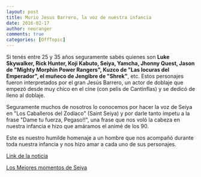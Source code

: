 ```yaml
---
layout: post
title: Murio Jesus Barrero, la voz de nuestra infancia
date: 2016-02-17
author: neoranger
comments: true
categories: [OffTopic]
---
```


Si tenés entre 25 y 35 años seguramente sabés quienes son <strong>Luke Skywalker, Rick Hunter, Koji Kabuto, Seiya, Yamcha, Jhonny Quest, Jason de "Mighty Morphin Power Rangers", Kuzco de "Las locuras del Emperador", el muñeco de Jengibre de "Shrek"</strong>, etc. Estos personajes fueron interpretados por el gran Jesús Barrero, un actor de doblaje que empezó desde muy chico en el cine (con pelis de Cantinflas) y se dedicó de lleno al doblaje.

Seguramente muchos de nosotros lo conocemos por hacer la voz de Seiya en "Los Caballeros del Zodíaco" (Saint Seiya) y por darle tanto ímpetu a la frase "Dame tu fuerza, Pegaso!!", una frase que nos voló la cabeza en nuestra infancia e hizo que amáramos el animé de los 90.

Este es nuestro humilde homenaje a un hombre que nos acompañó durante toda nuestra infancia y nos hizo amar a cada uno de sus personajes.

<a href="http://lacosacine.com/tv-2170-MURIO-JESUS-BARRERO,-LA-VOZ-DE-SEIYA-Y-LUKE-SKYWALKER">Link de la noticia</a>

<a href="http://lacosacine.com/tv-2171-JESUS-BARRERO:-LOS-MEJORES-MOMENTOS-DE-SEIYA">Los Mejores momentos de Seiya</a>
